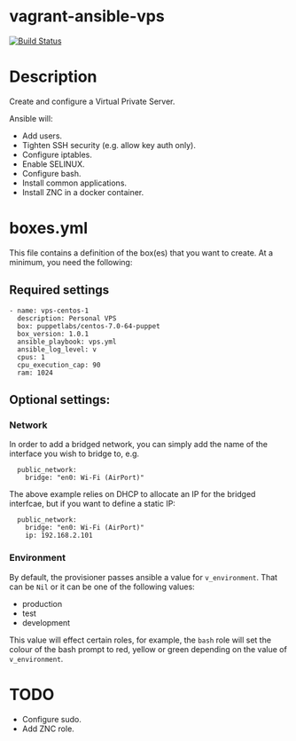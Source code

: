 vagrant-ansible-vps
===================

[![Build Status](https://travis-ci.org/craighurley/vagrant-ansible-vps.svg?branch=master)](https://travis-ci.org/craighurley/vagrant-ansible-vps)

# Description
Create and configure a Virtual Private Server.

Ansible will:

- Add users.
- Tighten SSH security (e.g. allow key auth only).
- Configure iptables.
- Enable SELINUX.
- Configure bash.
- Install common applications.
- Install ZNC in a docker container.

# boxes.yml
This file contains a definition of the box(es) that you want to create.  At a minimum, you need the following:

## Required settings
    - name: vps-centos-1
      description: Personal VPS
      box: puppetlabs/centos-7.0-64-puppet
      box_version: 1.0.1
      ansible_playbook: vps.yml
      ansible_log_level: v
      cpus: 1
      cpu_execution_cap: 90
      ram: 1024

## Optional settings:
### Network
In order to add a bridged network, you can simply add the name of the interface you wish to bridge to, e.g.

      public_network:
        bridge: "en0: Wi-Fi (AirPort)"

The above example relies on DHCP to allocate an IP for the bridged interfcae, but if you want to define a static IP:

      public_network:
        bridge: "en0: Wi-Fi (AirPort)"
        ip: 192.168.2.101

### Environment
By default, the provisioner passes ansible a value for `v_environment`.  That can be `Nil` or it can be one of the following values:

- production
- test
- development

This value will effect certain roles, for example, the `bash` role will set the colour of the bash prompt to red, yellow or green depending on the value of `v_environment`.

# TODO

- Configure sudo.
- Add ZNC role.
